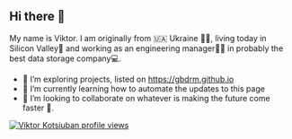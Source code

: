 ## Hi there 👋

My name is Viktor. I am originally from 🇺🇦 Ukraine 💛💙, living today in Silicon Valley🌉 and working as an engineering manager👨‍💻 in probably the best data storage company💻. 

- 🔭 I’m exploring projects, listed on https://gbdrm.github.io
- 🌱 I’m currently learning how to automate the updates to this page
- 👯 I’m looking to collaborate on whatever is making the future come faster 🤖.


<!--
**gbdrm/gbdrm** is a ✨ _special_ ✨ repository because its `README.md` (this file) appears on your GitHub profile.

Here are some ideas to get you started:

- 🔭 I’m currently working on ...
- 🌱 I’m currently learning ...
- 👯 I’m looking to collaborate on ...
- 
- 💬 Ask me about ...
- 📫 How to reach me: ...
- ⚡ Fun fact: ...
-->


[![Viktor Kotsiuban profile views](https://u8views.com/api/v1/github/profiles/4364316/views/day-week-month-total-count.svg)](https://u8views.com/github/gbdrm)
